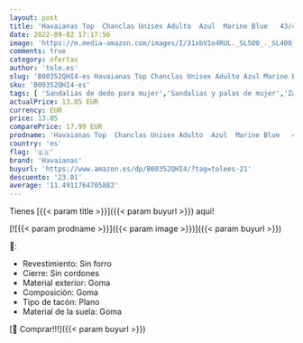 ```yaml
---
layout: post
title: 'Havaianas Top  Chanclas Unisex Adulto  Azul  Marine Blue   43/44 EU'
date: 2022-09-02 17:17:56
image: 'https://m.media-amazon.com/images/I/31xbV1o4RUL._SL500_._SL400_.jpg'
comments: true
category: ofertas
author: 'tole.es'
slug: 'B00352QHI4-es Havaianas Top Chanclas Unisex Adulto Azul Marine Blue...'
sku: 'B00352QHI4-es'
tags: [ 'Sandalias de dedo para mujer','Sandalias y palas de mujer','Zapatos','Zapatos para mujer','Zapatos y complementos','chanclas','havaianas','🇪🇸', ]
actualPrice: 13.85 EUR
currency: EUR
price: 13.85
comparePrice: 17.99 EUR
prodname: 'Havaianas Top  Chanclas Unisex Adulto  Azul  Marine Blue   43/44 EU'
country: 'es'
flag: '🇪🇸'
brand: 'Havaianas'
buyurl: 'https://www.amazon.es/dp/B00352QHI4/?tag=tolees-21'
descuento: '23.01'
average: '11.4911764705882'
---
```


Tienes [{{< param title >}}]({{< param buyurl >}}) aqui!

[![{{< param prodname >}}]({{< param image >}})]({{< param buyurl >}})

🔎:

- Revestimiento: Sin forro
- Cierre: Sin cordones
- Material exterior: Goma
- Composición: Goma
- Tipo de tacón: Plano
- Material de la suela: Goma

[🛒 Comprar!!!]({{< param buyurl >}})
